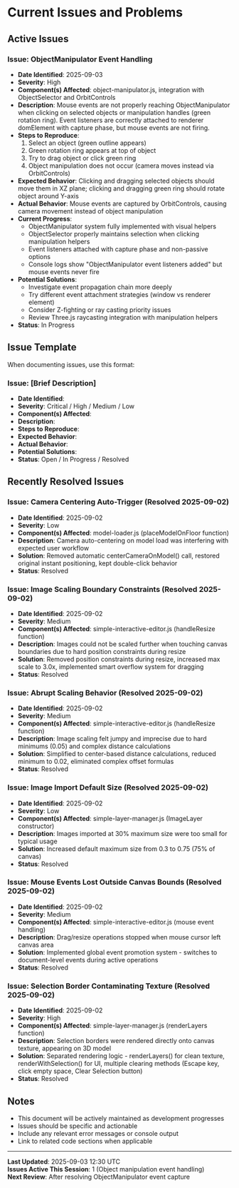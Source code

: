 # Current Issues and Problems

## Active Issues

### Issue: ObjectManipulator Event Handling
- **Date Identified**: 2025-09-03
- **Severity**: High  
- **Component(s) Affected**: object-manipulator.js, integration with ObjectSelector and OrbitControls
- **Description**: Mouse events are not properly reaching ObjectManipulator when clicking on selected objects or manipulation handles (green rotation ring). Event listeners are correctly attached to renderer domElement with capture phase, but mouse events are not firing.
- **Steps to Reproduce**:
  1. Select an object (green outline appears)
  2. Green rotation ring appears at top of object
  3. Try to drag object or click green ring
  4. Object manipulation does not occur (camera moves instead via OrbitControls)
- **Expected Behavior**: Clicking and dragging selected objects should move them in XZ plane; clicking and dragging green ring should rotate object around Y-axis
- **Actual Behavior**: Mouse events are captured by OrbitControls, causing camera movement instead of object manipulation
- **Current Progress**: 
  - ObjectManipulator system fully implemented with visual helpers
  - ObjectSelector properly maintains selection when clicking manipulation helpers
  - Event listeners attached with capture phase and non-passive options
  - Console logs show "ObjectManipulator event listeners added" but mouse events never fire
- **Potential Solutions**: 
  - Investigate event propagation chain more deeply
  - Try different event attachment strategies (window vs renderer element)
  - Consider Z-fighting or ray casting priority issues
  - Review Three.js raycasting integration with manipulation helpers
- **Status**: In Progress

## Issue Template
When documenting issues, use this format:

### Issue: [Brief Description]
- **Date Identified**: 
- **Severity**: Critical / High / Medium / Low
- **Component(s) Affected**: 
- **Description**: 
- **Steps to Reproduce**: 
- **Expected Behavior**: 
- **Actual Behavior**: 
- **Potential Solutions**: 
- **Status**: Open / In Progress / Resolved

## Recently Resolved Issues

### Issue: Camera Centering Auto-Trigger (Resolved 2025-09-02)
- **Date Identified**: 2025-09-02  
- **Severity**: Low
- **Component(s) Affected**: model-loader.js (placeModelOnFloor function)
- **Description**: Camera auto-centering on model load was interfering with expected user workflow
- **Solution**: Removed automatic centerCameraOnModel() call, restored original instant positioning, kept double-click behavior
- **Status**: Resolved

### Issue: Image Scaling Boundary Constraints (Resolved 2025-09-02)
- **Date Identified**: 2025-09-02
- **Severity**: Medium
- **Component(s) Affected**: simple-interactive-editor.js (handleResize function)
- **Description**: Images could not be scaled further when touching canvas boundaries due to hard position constraints during resize
- **Solution**: Removed position constraints during resize, increased max scale to 3.0x, implemented smart overflow system for dragging
- **Status**: Resolved

### Issue: Abrupt Scaling Behavior (Resolved 2025-09-02)
- **Date Identified**: 2025-09-02  
- **Severity**: Medium
- **Component(s) Affected**: simple-interactive-editor.js (handleResize function)
- **Description**: Image scaling felt jumpy and imprecise due to hard minimums (0.05) and complex distance calculations
- **Solution**: Simplified to center-based distance calculations, reduced minimum to 0.02, eliminated complex offset formulas
- **Status**: Resolved

### Issue: Image Import Default Size (Resolved 2025-09-02)
- **Date Identified**: 2025-09-02
- **Severity**: Low  
- **Component(s) Affected**: simple-layer-manager.js (ImageLayer constructor)
- **Description**: Images imported at 30% maximum size were too small for typical usage
- **Solution**: Increased default maximum size from 0.3 to 0.75 (75% of canvas)
- **Status**: Resolved

### Issue: Mouse Events Lost Outside Canvas Bounds (Resolved 2025-09-02)
- **Date Identified**: 2025-09-02
- **Severity**: Medium
- **Component(s) Affected**: simple-interactive-editor.js (mouse event handling)
- **Description**: Drag/resize operations stopped when mouse cursor left canvas area
- **Solution**: Implemented global event promotion system - switches to document-level events during active operations
- **Status**: Resolved

### Issue: Selection Border Contaminating Texture (Resolved 2025-09-02)
- **Date Identified**: 2025-09-02
- **Severity**: High
- **Component(s) Affected**: simple-layer-manager.js (renderLayers function)
- **Description**: Selection borders were rendered directly onto canvas texture, appearing on 3D model
- **Solution**: Separated rendering logic - renderLayers() for clean texture, renderWithSelection() for UI, multiple clearing methods (Escape key, click empty space, Clear Selection button)
- **Status**: Resolved

## Notes
- This document will be actively maintained as development progresses
- Issues should be specific and actionable
- Include any relevant error messages or console output
- Link to related code sections when applicable

---
**Last Updated**: 2025-09-03 12:30 UTC  
**Issues Active This Session**: 1 (Object manipulation event handling)  
**Next Review**: After resolving ObjectManipulator event capture